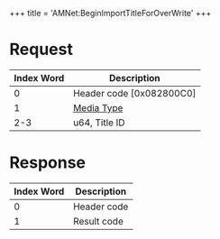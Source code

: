 +++
title = 'AMNet:BeginImportTitleForOverWrite'
+++

# Request

| Index Word | Description                                            |
|------------|--------------------------------------------------------|
| 0          | Header code \[0x082800C0\]                             |
| 1          | [Media Type](Filesystem_services#mediatype "wikilink") |
| 2-3        | u64, Title ID                                          |

# Response

| Index Word | Description |
|------------|-------------|
| 0          | Header code |
| 1          | Result code |
